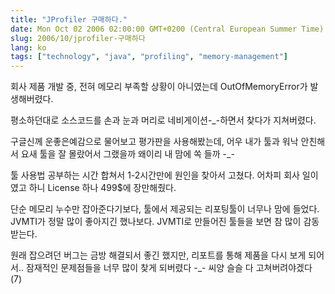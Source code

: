 ```yaml
---
title: "JProfiler 구매하다."
date: Mon Oct 02 2006 02:00:00 GMT+0200 (Central European Summer Time)
slug: 2006/10/jprofiler-구매하다
lang: ko
tags: ["technology", "java", "profiling", "memory-management"]
---
```


회사 제품 개발 중, 전혀 메모리 부족할 상황이 아니였는데 OutOfMemoryError가 발생해버렸다.

평소하던대로 소스코드를 손과 눈과 머리로 
네비게이션-_-하면서 찾다가
지쳐버렸다.

구글신께 운좋은예감으로 물어보고 
평가판을 사용해봤는데, 
어우 내가 툴과 워낙 안친해서 요새 툴을 잘 몰랐어서 그랬을까
왜이리 내 맘에 쏙 들까 -_-

툴 사용법 공부하는 시간 합쳐서 1-2시간만에 원인을 찾아서 고쳤다.
어차피 회사 일이였고 하니 License 하나 499$에 장만해줬다.

단순 메모리 누수만 잡아준다기보다, 툴에서 제공되는 리포팅툴이 
너무나 맘에 들었다. JVMTI가 정말 많이 좋아지긴 했나보다.
JVMTI로 만들어진 툴들을 보면 참 많이 감동받는다.

원래 잡으려던 버그는 금방 해결되서 좋긴 했지만,
리포트를 통해 제품을 다시 보게 되어서..
잠재적인 문제점들을 너무 많이 찾게 되버렸다 -_- 씨양 
슬슬 다 고쳐버려야겠다 (7)
